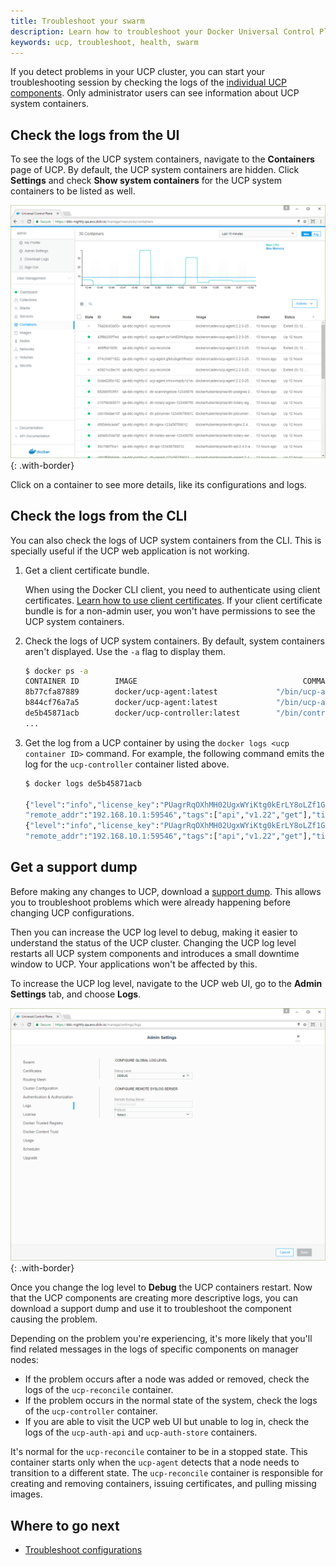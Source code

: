 ```yaml
---
title: Troubleshoot your swarm
description: Learn how to troubleshoot your Docker Universal Control Plane cluster.
keywords: ucp, troubleshoot, health, swarm
---
```


If you detect problems in your UCP cluster, you can start your troubleshooting
session by checking the logs of the
[individual UCP components](../../architecture.md). Only administrator users can
see information about UCP system containers.

## Check the logs from the UI

To see the logs of the UCP system containers, navigate to the **Containers**
page of UCP. By default, the UCP system containers are hidden. Click
**Settings** and check **Show system containers** for the UCP system containers
to be listed as well.

![](../../images/troubleshoot-with-logs-1.png){: .with-border}

Click on a container to see more details, like its configurations and logs.


## Check the logs from the CLI

You can also check the logs of UCP system containers from the CLI. This is
specially useful if the UCP web application is not working.

1. Get a client certificate bundle.

    When using the Docker CLI client, you need to authenticate using client
    certificates.
    [Learn how to use client certificates](../../user/access-ucp/cli-based-access.md).
    If your client certificate bundle is for a non-admin user, you won't have
    permissions to see the UCP system containers.

2.  Check the logs of UCP system containers. By default, system containers
    aren't displayed. Use the `-a` flag to display them.

    ```bash
    $ docker ps -a
    CONTAINER ID        IMAGE                                     COMMAND                  CREATED             STATUS                     PORTS                                                                             NAMES
    8b77cfa87889        docker/ucp-agent:latest             "/bin/ucp-agent re..."   3 hours ago         Exited (0) 3 hours ago                                                                                       ucp-reconcile
    b844cf76a7a5        docker/ucp-agent:latest             "/bin/ucp-agent agent"   3 hours ago         Up 3 hours                 2376/tcp                                                                          ucp-agent.tahzo3m4xjwhtsn6l3n8oc2bf.xx2hf6dg4zrphgvy2eohtpns9
    de5b45871acb        docker/ucp-controller:latest        "/bin/controller s..."   3 hours ago         Up 3 hours (unhealthy)     0.0.0.0:443->8080/tcp                                                             ucp-controller
    ...
    ```

 3. Get the log from a UCP container by using the `docker logs <ucp container ID>`
    command. For example, the following command emits the log for the
    `ucp-controller` container listed above.  

    ```bash
    $ docker logs de5b45871acb

    {"level":"info","license_key":"PUagrRqOXhMH02UgxWYiKtg0kErLY8oLZf1GO4Pw8M6B","msg":"/v1.22/containers/ucp/ucp-controller/json",
    "remote_addr":"192.168.10.1:59546","tags":["api","v1.22","get"],"time":"2016-04-25T23:49:27Z","type":"api","username":"dave.lauper"}
    {"level":"info","license_key":"PUagrRqOXhMH02UgxWYiKtg0kErLY8oLZf1GO4Pw8M6B","msg":"/v1.22/containers/ucp/ucp-controller/logs",
    "remote_addr":"192.168.10.1:59546","tags":["api","v1.22","get"],"time":"2016-04-25T23:49:27Z","type":"api","username":"dave.lauper"}
    ```

## Get a support dump

Before making any changes to UCP, download a [support dump](../../get-support.md).
This allows you to troubleshoot problems which were already happening before
changing UCP configurations.

Then you can increase the UCP log level to debug, making it easier to understand
the status of the UCP cluster. Changing the UCP log level restarts all UCP
system components and introduces a small downtime window to UCP. Your
applications won't be affected by this.

To increase the UCP log level, navigate to the UCP web UI, go to the
**Admin Settings** tab, and choose **Logs**.

![](../../images/troubleshoot-with-logs-2.png){: .with-border}

Once you change the log level to **Debug** the UCP containers restart.
Now that the UCP components are creating more descriptive logs, you can
download a support dump and use it to troubleshoot the component causing the
problem.

Depending on the problem you're experiencing, it's more likely that you'll
find related messages in the logs of specific components on manager nodes:

* If the problem occurs after a node was added or removed, check the logs
  of the `ucp-reconcile` container.
* If the problem occurs in the normal state of the system, check the logs
  of the `ucp-controller` container.
* If you are able to visit the UCP web UI but unable to log in, check the
  logs of the `ucp-auth-api` and `ucp-auth-store` containers.

It's normal for the `ucp-reconcile` container to be in a stopped state. This
container starts only when the `ucp-agent` detects that a node needs to
transition to a different state. The `ucp-reconcile` container is responsible
for creating and removing containers, issuing certificates, and pulling
missing images.


## Where to go next

* [Troubleshoot configurations](troubleshoot-configurations.md)
